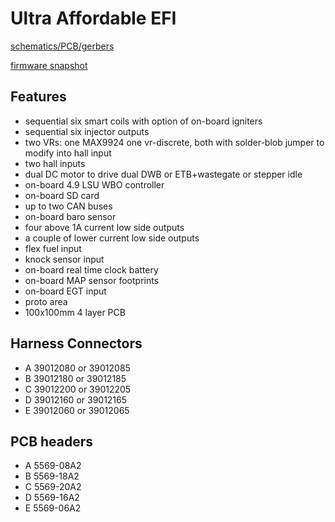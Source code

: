 # Ultra Affordable EFI

[schematics/PCB/gerbers](https://github.com/rusefi/uaefi)

[firmware snapshot](https://rusefi.com/build_server/rusefi_bundle_uaefi.zip)

## Features

* sequential six smart coils with option of on-board igniters
* sequential six injector outputs
* two VRs: one MAX9924 one vr-discrete, both with solder-blob jumper to modify into hall input
* two hall inputs
* dual DC motor to drive dual DWB or ETB+wastegate or stepper idle
* on-board 4.9 LSU WBO controller
* on-board SD card
* up to two CAN buses
* on-board baro sensor
* four above 1A current low side outputs
* a couple of lower current low side outputs
* flex fuel input
* knock sensor input
* on-board real time clock battery
* on-board MAP sensor footprints
* on-board EGT input
* proto area
* 100x100mm 4 layer PCB

## Harness Connectors

* A 39012080 or 39012085
* B 39012180 or 39012185
* C 39012200 or 39012205
* D 39012160 or 39012165
* E 39012060 or 39012065

## PCB headers

* A 5569-08A2
* B 5569-18A2
* C 5569-20A2
* D 5569-16A2
* E 5569-06A2
